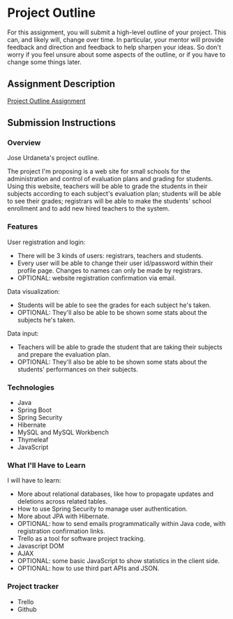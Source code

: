# Project Outline
For this assignment, you will submit a high-level outline of your project. This can, and likely will, change over time. In particular, your mentor will provide feedback and direction and feedback to help sharpen your ideas. So don't worry if you feel unsure about some aspects of the outline, or if you have to change some things later.

## Assignment Description
[Project Outline Assignment](https://education.launchcode.org/liftoff/assignments/project-outline/)

## Submission Instructions


### Overview
Jose Urdaneta's project outline.

The project I'm proposing is a web site for small schools for the administration and control of evaluation plans and grading for students. Using this website, teachers will be able to grade the students in their subjects according to each subject's evaluation plan; students will be able to see their grades; registrars will be able to make the students' school enrollment and to add new hired teachers to the system.


### Features

User registration and login:
 - There will be 3 kinds of users: registrars, teachers and students.
 - Every user will be able to change their user id/password within their profile page. Changes to names can only be made by registrars.
 - OPTIONAL: website registration confirmation via email.

Data visualization:
 - Students will be able to see the grades for each subject he's taken.
 - OPTIONAL: They'll also be able to be shown some stats about the subjects he's taken.

Data input:
 - Teachers will be able to grade the student that are taking their subjects and prepare the evaluation plan.
 - OPTIONAL: They'll also be able to be shown some stats about the students' performances on their subjects.


### Technologies

 - Java
 - Spring Boot
 - Spring Security
 - Hibernate
 - MySQL and MySQL Workbench
 - Thymeleaf
 - JavaScript


### What I'll Have to Learn

I will have to learn:
 - More about relational databases, like how to propagate updates and deletions across related tables.
 - How to use Spring Security to manage user authentication.
 - More about JPA with Hibernate.
 - OPTIONAL: how to send emails programmatically within Java code, with registration confirmation links.
 - Trello as a tool for software project tracking.
 - Javascript DOM
 - AJAX
 - OPTIONAL: some basic JavaScript to show statistics in the client side.
 - OPTIONAL: how to use third part APIs and JSON.


### Project tracker
 - Trello
 - Github